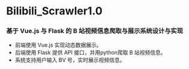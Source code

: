 # Bilibili_Scrawler1.0

### **基于 Vue.js 与 Flask 的 B 站视频信息爬取与展示系统设计与实现**

- 前端使用 Vue.js 实现动态数据展示。
- 后端使用 Flask 提供 API 接口，并用python爬取 B 站视频信息。
- 系统支持用户输入 BV 号，实时展示视频信息。